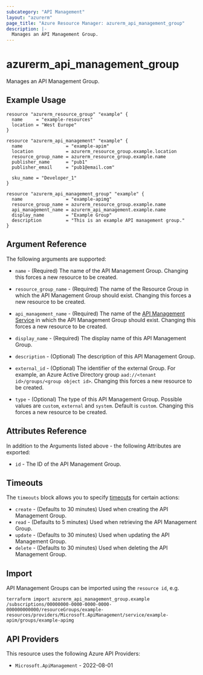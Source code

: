 ```yaml
---
subcategory: "API Management"
layout: "azurerm"
page_title: "Azure Resource Manager: azurerm_api_management_group"
description: |-
  Manages an API Management Group.
---
```


# azurerm_api_management_group

Manages an API Management Group.

## Example Usage

```hcl
resource "azurerm_resource_group" "example" {
  name     = "example-resources"
  location = "West Europe"
}

resource "azurerm_api_management" "example" {
  name                = "example-apim"
  location            = azurerm_resource_group.example.location
  resource_group_name = azurerm_resource_group.example.name
  publisher_name      = "pub1"
  publisher_email     = "pub1@email.com"

  sku_name = "Developer_1"
}

resource "azurerm_api_management_group" "example" {
  name                = "example-apimg"
  resource_group_name = azurerm_resource_group.example.name
  api_management_name = azurerm_api_management.example.name
  display_name        = "Example Group"
  description         = "This is an example API management group."
}
```

## Argument Reference

The following arguments are supported:

* `name` - (Required) The name of the API Management Group. Changing this forces a new resource to be created.

* `resource_group_name` - (Required) The name of the Resource Group in which the API Management Group should exist. Changing this forces a new resource to be created.

* `api_management_name` - (Required) The name of the [API Management Service](api_management.html) in which the API Management Group should exist. Changing this forces a new resource to be created.

* `display_name` - (Required) The display name of this API Management Group.

* `description` - (Optional) The description of this API Management Group.

* `external_id` - (Optional) The identifier of the external Group. For example, an Azure Active Directory group `aad://<tenant id>/groups/<group object id>`. Changing this forces a new resource to be created.

* `type` - (Optional) The type of this API Management Group. Possible values are `custom`, `external` and `system`. Default is `custom`. Changing this forces a new resource to be created.

## Attributes Reference

In addition to the Arguments listed above - the following Attributes are exported:

* `id` - The ID of the API Management Group.

## Timeouts

The `timeouts` block allows you to specify [timeouts](https://www.terraform.io/language/resources/syntax#operation-timeouts) for certain actions:

* `create` - (Defaults to 30 minutes) Used when creating the API Management Group.
* `read` - (Defaults to 5 minutes) Used when retrieving the API Management Group.
* `update` - (Defaults to 30 minutes) Used when updating the API Management Group.
* `delete` - (Defaults to 30 minutes) Used when deleting the API Management Group.

## Import

API Management Groups can be imported using the `resource id`, e.g.

```shell
terraform import azurerm_api_management_group.example /subscriptions/00000000-0000-0000-0000-000000000000/resourceGroups/example-resources/providers/Microsoft.ApiManagement/service/example-apim/groups/example-apimg
```

## API Providers
<!-- This section is generated, changes will be overwritten -->
This resource uses the following Azure API Providers:

* `Microsoft.ApiManagement` - 2022-08-01
